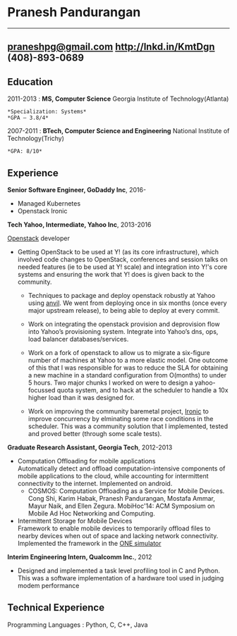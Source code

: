 Pranesh Pandurangan
===================

-----------------------
praneshpg@gmail.com 
http://lnkd.in/KmtDgn 
(408)-893-0689
-----------------------

Education
---------

2011-2013
:   **MS, Computer Science** Georgia Institute of Technology(Atlanta)

    *Specialization: Systems*
    *GPA – 3.8/4*

2007-2011
:   **BTech, Computer Science and Engineering** National Institute of
    Technology(Trichy)

    *GPA: 8/10*

Experience
----------

**Senior Software Engineer, GoDaddy Inc**, 2016-

* Managed Kubernetes
* Openstack Ironic

**Tech Yahoo, Intermediate, Yahoo Inc**, 2013-2016

[Openstack](http://www.openstack.org/) developer 

* Getting OpenStack to be used at Y! (as its core infrastructure), which 
  involved code changes to OpenStack, conferences and session talks on needed 
  features (ie to be used at Y! scale) and integration into Y!'s core systems 
  and ensuring the work that Y! does is given back to the community.

    * Techniques to package and deploy openstack robustly at Yahoo using
      [anvil](http://www.github.com/openstack/anvil). We went from deploying
      once in six months (once every major upstream release), to being able to
      deploy at every commit.

    * Work on integrating the openstack provision and deprovision flow into
      Yahoo’s provisioning system. Integrate into Yahoo’s dns, ops, load
      balancer databases/services.

    * Work on a fork of openstack to allow us to migrate a six-figure number of
      machines at Yahoo to a more elastic model. One outcome of this that I was
      responsible for was to reduce the SLA for obtaining a new machine in a
      standard configuration from O(months) to under 5 hours. Two major chunks
      I worked on were to design a yahoo-focussed quota system, and to hack at
      the scheduler to handle a 10x higher load than it was designed for.

    * Work on improving the community baremetal project,
      [Ironic](http://www.github.com/openstack/ironic) to improve concurrency
      by elminating some race conditions in the scheduler. This was a community
      solution that I implemented, tested and proved better (through some scale 
      tests).

**Graduate Research Assistant, Georgia Tech**, 2012-2013  

* Computation Offloading for mobile applications  
  Automatically detect and offload computation-intensive components of mobile 
  applications to the cloud, while accounting for intermittent connectivity to
  the internet. Implemented on android.
    * COSMOS: Computation Offloading as a Service for Mobile Devices.  
      Cong Shi, Karim Habak, Pranesh Pandurangan, Mostafa Ammar, Mayur Naik,
      and Ellen Zegura. MobiHoc'14: ACM Symposium on Mobile Ad Hoc Networking 
      and Computing.
* Intermittent Storage for Mobile Devices  
  Framework to enable mobile devices to temporarily offload files to nearby devices
  when out of space and lacking network connectivity. Implemented the framework in the
  [ONE simulator](http://www.netlab.tkk.fi/tutkimus/dtn/theone/)

**Interim Engineering Intern, Qualcomm Inc.**, 2012  

* Designed and implemented a task level profiling tool in C and Python. This
  was a software implementation of a hardware tool used in judging modem
  performance


Technical Experience
--------------------

Programming Languages
:   Python, C, C++, Java
